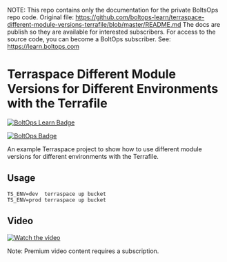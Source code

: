 <!-- note marker start -->
NOTE: This repo contains only the documentation for the private BoltsOps repo code.
Original file: https://github.com/boltops-learn/terraspace-different-module-versions-terrafile/blob/master/README.md
The docs are publish so they are available for interested subscribers.
For access to the source code, you can become a BoltOps subscriber.
See: https://learn.boltops.com

<!-- note marker end -->

# Terraspace Different Module Versions for Different Environments with the Terrafile

[![BoltOps Learn Badge](https://img.boltops.com/boltops-learn/boltops-learn.png)](https://learn.boltops.com)

[![BoltOps Badge](https://img.boltops.com/boltops/badges/boltops-badge.png)](https://www.boltops.com)

An example Terraspace project to show how to use different module versions for different environments with the Terrafile.

## Usage

    TS_ENV=dev  terraspace up bucket
    TS_ENV=prod terraspace up bucket

## Video

[![Watch the video](https://uploads-learn.boltops.com/uv1e3jgke47oqp546ufwvn3ujgef)](https://learn.boltops.com/courses/terraspace-fundamentals/lessons/terraspace-different-module-versions-for-different-environments-with-terrafile)

Note: Premium video content requires a subscription.

